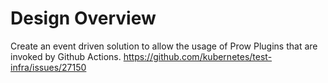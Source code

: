 # Design Overview

Create an event driven solution to allow the usage of Prow Plugins that are invoked by Github Actions.
https://github.com/kubernetes/test-infra/issues/27150
